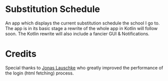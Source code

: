 # Substitution Schedule
An app which displays the current substitution schedule the school I go to.
The app is in its basic stage a rewrite of the whole app in Kotlin will follow soon.
The Kotlin rewrite will also include a fancier GUI & Notifications.

# Credits
Special thanks to [Jonas Lauschke](https://github.com/natrocx) who greatly improved the performance of the login (html fetching) process.
